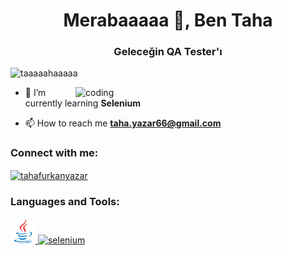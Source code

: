 <h1 align="center">Merabaaaaa 👋, Ben Taha</h1>
<h3 align="center">Geleceğin QA Tester'ı</h3>

<p align="left"> <img src="https://komarev.com/ghpvc/?username=taaaaahaaaaa&label=Profile%20views&color=0e75b6&style=flat" alt="taaaaahaaaaa" /> </p>
<img align="right" alt = "coding" width="400"src ="https://raw.githubusercontent.com/gist/MedRedha/fd8e2481bde2610c96b9aafde543879c/raw/88624e8d31c4295973dcb7c900dacf0edc0a6d99/coding.gif">

- 🌱 I’m currently learning **Selenium**

- 📫 How to reach me **taha.yazar66@gmail.com**

<h3 align="left">Connect with me:</h3>
<p align="left">
<a href="https://linkedin.com/in/tahafurkanyazar" target="blank"><img align="center" src="https://raw.githubusercontent.com/rahuldkjain/github-profile-readme-generator/master/src/images/icons/Social/linked-in-alt.svg" alt="tahafurkanyazar" height="30" width="40" /></a>
</p>

<h3 align="left">Languages and Tools:</h3>
<p align="left"> <a href="https://www.java.com" target="_blank" rel="noreferrer"> <img src="https://raw.githubusercontent.com/devicons/devicon/master/icons/java/java-original.svg" alt="java" width="40" height="40"/> </a> <a href="https://www.selenium.dev" target="_blank" rel="noreferrer"> <img src="https://raw.githubusercontent.com/detain/svg-logos/780f25886640cef088af994181646db2f6b1a3f8/svg/selenium-logo.svg" alt="selenium" width="40" height="40"/> </a> </p>
